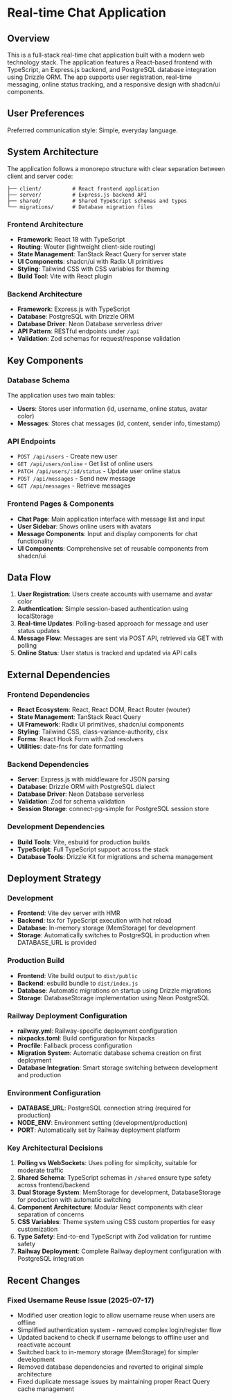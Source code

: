 # Real-time Chat Application

## Overview

This is a full-stack real-time chat application built with a modern web technology stack. The application features a React-based frontend with TypeScript, an Express.js backend, and PostgreSQL database integration using Drizzle ORM. The app supports user registration, real-time messaging, online status tracking, and a responsive design with shadcn/ui components.

## User Preferences

Preferred communication style: Simple, everyday language.

## System Architecture

The application follows a monorepo structure with clear separation between client and server code:

```
├── client/          # React frontend application
├── server/          # Express.js backend API
├── shared/          # Shared TypeScript schemas and types
└── migrations/      # Database migration files
```

### Frontend Architecture
- **Framework**: React 18 with TypeScript
- **Routing**: Wouter (lightweight client-side routing)
- **State Management**: TanStack React Query for server state
- **UI Components**: shadcn/ui with Radix UI primitives
- **Styling**: Tailwind CSS with CSS variables for theming
- **Build Tool**: Vite with React plugin

### Backend Architecture
- **Framework**: Express.js with TypeScript
- **Database**: PostgreSQL with Drizzle ORM
- **Database Driver**: Neon Database serverless driver
- **API Pattern**: RESTful endpoints under `/api`
- **Validation**: Zod schemas for request/response validation

## Key Components

### Database Schema
The application uses two main tables:
- **Users**: Stores user information (id, username, online status, avatar color)
- **Messages**: Stores chat messages (id, content, sender info, timestamp)

### API Endpoints
- `POST /api/users` - Create new user
- `GET /api/users/online` - Get list of online users
- `PATCH /api/users/:id/status` - Update user online status
- `POST /api/messages` - Send new message
- `GET /api/messages` - Retrieve messages

### Frontend Pages & Components
- **Chat Page**: Main application interface with message list and input
- **User Sidebar**: Shows online users with avatars
- **Message Components**: Input and display components for chat functionality
- **UI Components**: Comprehensive set of reusable components from shadcn/ui

## Data Flow

1. **User Registration**: Users create accounts with username and avatar color
2. **Authentication**: Simple session-based authentication using localStorage
3. **Real-time Updates**: Polling-based approach for message and user status updates
4. **Message Flow**: Messages are sent via POST API, retrieved via GET with polling
5. **Online Status**: User status is tracked and updated via API calls

## External Dependencies

### Frontend Dependencies
- **React Ecosystem**: React, React DOM, React Router (wouter)
- **State Management**: TanStack React Query
- **UI Framework**: Radix UI primitives, shadcn/ui components
- **Styling**: Tailwind CSS, class-variance-authority, clsx
- **Forms**: React Hook Form with Zod resolvers
- **Utilities**: date-fns for date formatting

### Backend Dependencies
- **Server**: Express.js with middleware for JSON parsing
- **Database**: Drizzle ORM with PostgreSQL dialect
- **Database Driver**: Neon Database serverless
- **Validation**: Zod for schema validation
- **Session Storage**: connect-pg-simple for PostgreSQL session store

### Development Dependencies
- **Build Tools**: Vite, esbuild for production builds
- **TypeScript**: Full TypeScript support across the stack
- **Database Tools**: Drizzle Kit for migrations and schema management

## Deployment Strategy

### Development
- **Frontend**: Vite dev server with HMR
- **Backend**: tsx for TypeScript execution with hot reload
- **Database**: In-memory storage (MemStorage) for development
- **Storage**: Automatically switches to PostgreSQL in production when DATABASE_URL is provided

### Production Build
- **Frontend**: Vite build output to `dist/public`
- **Backend**: esbuild bundle to `dist/index.js`
- **Database**: Automatic migrations on startup using Drizzle migrations
- **Storage**: DatabaseStorage implementation using Neon PostgreSQL

### Railway Deployment Configuration
- **railway.yml**: Railway-specific deployment configuration
- **nixpacks.toml**: Build configuration for Nixpacks
- **Procfile**: Fallback process configuration
- **Migration System**: Automatic database schema creation on first deployment
- **Database Integration**: Smart storage switching between development and production

### Environment Configuration
- **DATABASE_URL**: PostgreSQL connection string (required for production)
- **NODE_ENV**: Environment setting (development/production)
- **PORT**: Automatically set by Railway deployment platform

### Key Architectural Decisions

1. **Polling vs WebSockets**: Uses polling for simplicity, suitable for moderate traffic
2. **Shared Schema**: TypeScript schemas in `/shared` ensure type safety across frontend/backend
3. **Dual Storage System**: MemStorage for development, DatabaseStorage for production with automatic switching
4. **Component Architecture**: Modular React components with clear separation of concerns
5. **CSS Variables**: Theme system using CSS custom properties for easy customization
6. **Type Safety**: End-to-end TypeScript with Zod validation for runtime safety
7. **Railway Deployment**: Complete Railway deployment configuration with PostgreSQL integration

## Recent Changes

### Fixed Username Reuse Issue (2025-07-17)
- Modified user creation logic to allow username reuse when users are offline
- Simplified authentication system - removed complex login/register flow
- Updated backend to check if username belongs to offline user and reactivate account
- Switched back to in-memory storage (MemStorage) for simpler development
- Removed database dependencies and reverted to original simple architecture
- Fixed duplicate message issues by maintaining proper React Query cache management